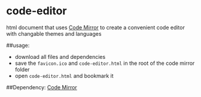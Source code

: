 # code-editor
html document that uses [Code Mirror](https://codemirror.net/) to create a convenient code editor with changable themes and languages

##usage:  
* download all files and dependencies
* save the `favicon.ico` and `code-editor.html` in the root of the code mirror folder
* open `code-editor.html` and bookmark it

##Dependency:
[Code Mirror](https://github.com/codemirror/codemirror)
